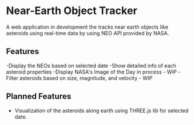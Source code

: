 # Near-Earth Object Tracker

A web application in development the tracks near earth objects like asteroids using real-time data
by using NEO API provided by NASA.

## Features 

-Display the NEOs based on selected date
-Show detailed info of each asteroid properties
-Display NASA's Image of the Day in process - WIP
-Filter  asteroids based on size, magnitude, and velocity - WIP



## Planned Features
- Visualization of the asteroids along earth using THREE.js lib for selected date.


